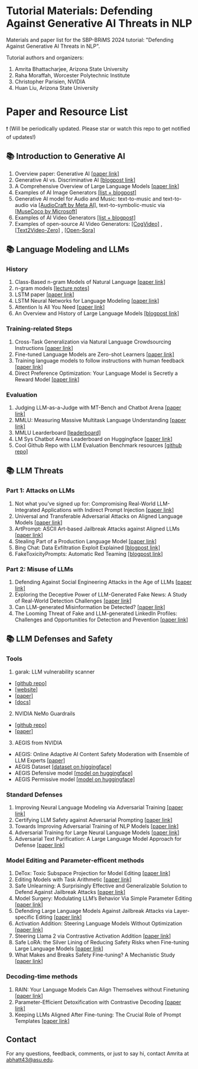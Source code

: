 # Tutorial Materials: Defending Against Generative AI Threats in NLP
Materials and paper list for the SBP-BRiMS 2024 tutorial: "Defending Against Generative AI Threats in NLP". 

Tutorial authors and organizers:

1. Amrita Bhattacharjee, Arizona State University
2. Raha Moraffah, Worcester Polytechnic Institute
3. Christopher Parisien, NVIDIA
4. Huan Liu, Arizona State University


# Paper and Resource List 
:exclamation: (Will be periodically updated. Please star or watch this repo to get notified of updates!)


## :books: Introduction to Generative AI

1. Overview paper: Generative AI [[paper link]](https://arxiv.org/pdf/2309.07930)
2. Generative AI vs. Discriminative AI [[blogpost link]](https://www.turing.com/kb/generative-models-vs-discriminative-models-for-deep-learning)
3. A Comprehensive Overview of Large Language Models [[paper link]](https://arxiv.org/pdf/2307.06435)
4. Examples of AI Image Generators [[list + blogpost]](https://zapier.com/blog/best-ai-image-generator/)
5. Generative AI model for Audio and Music: text-to-music and text-to-audio via [[AudioCraft by Meta AI]](https://audiocraft.metademolab.com/), text-to-symbolic-music via [[MuseCoco by Microsoft]](https://ai-muzic.github.io/musecoco/)
6. Examples of AI Video Generators [[list + blogpost]](https://zapier.com/blog/best-ai-video-generator/)
7. Examples of open-source AI Video Generators: [[CogVideo]](https://github.com/THUDM/CogVideo) , [[Text2Video-Zero]](https://github.com/Picsart-AI-Research/Text2Video-Zero) , [[Open-Sora]](https://github.com/hpcaitech/Open-Sora)

## :books: Language Modeling and LLMs 

### History 

1. Class-Based n-gram Models of Natural Language [[paper link]](https://aclanthology.org/J92-4003.pdf)
2. n-gram models [[lecture notes]](https://web.stanford.edu/~jurafsky/slp3/3.pdf)
3. LSTM paper [[paper link]](https://www.bioinf.jku.at/publications/older/2604.pdf)
4. LSTM Neural Networks for Language Modeling [[paper link]](https://www.isca-archive.org/interspeech_2012/sundermeyer12_interspeech.pdf)
5. Attention Is All You Need [[paper link]](https://arxiv.org/pdf/1706.03762)
6. An Overview and History of Large Language Models [[blogpost link]](https://wandb.ai/mostafaibrahim17/ml-articles/reports/An-Overview-of-Large-Language-Models-LLMs---VmlldzozODA3MzQz)

### Training-related Steps

1. Cross-Task Generalization via Natural Language Crowdsourcing Instructions [[paper link]](https://arxiv.org/pdf/2104.08773)
2. Fine-tuned Language Models are Zero-shot Learners [[paper link]](https://arxiv.org/pdf/2109.01652)
3. Training language models to follow instructions with human feedback [[paper link]](https://arxiv.org/pdf/2203.02155)
4. Direct Preference Optimization: Your Language Model is Secretly a Reward Model [[paper link]](https://arxiv.org/pdf/2305.18290)


### Evaluation

1. Judging LLM-as-a-Judge with MT-Bench and Chatbot Arena [[paper link]](https://arxiv.org/pdf/2306.05685)
2. MMLU: Measuring Massive Multitask Language Understanding [[paper link]](https://arxiv.org/pdf/2009.03300)
3. MMLU Learderboard [[leaderboard]](https://paperswithcode.com/sota/multi-task-language-understanding-on-mmlu)
4. LM Sys Chatbot Arena Leaderboard on Huggingface [[paper link]](https://huggingface.co/spaces/lmsys/chatbot-arena-leaderboard)
5. Cool Github Repo with LLM Evaluation Benchmark resources [[github repo]](https://github.com/leobeeson/llm_benchmarks) 

## :books: LLM Threats

### Part 1: Attacks on LLMs

1. Not what you’ve signed up for: Compromising Real-World LLM-Integrated Applications with Indirect Prompt Injection [[paper link]](https://arxiv.org/pdf/2302.12173)
2. Universal and Transferable Adversarial Attacks on Aligned Language Models [[paper link]](https://arxiv.org/pdf/2307.15043)
3. ArtPrompt: ASCII Art-based Jailbreak Attacks against Aligned LLMs [[paper link]](https://arxiv.org/pdf/2402.11753)
4. Stealing Part of a Production Language Model [[paper link]](https://arxiv.org/pdf/2403.06634)
5. Bing Chat: Data Exfiltration Exploit Explained [[blogpost link]](https://embracethered.com/blog/posts/2023/bing-chat-data-exfiltration-poc-and-fix/)
6. FakeToxicityPrompts: Automatic Red Teaming [[blogpost link]](https://interhumanagreement.substack.com/p/faketoxicityprompts-automatic-red)


### Part 2: Misuse of LLMs

1. Defending Against Social Engineering Attacks in the Age of LLMs [[paper link]](https://arxiv.org/pdf/2406.12263)
2. Exploring the Deceptive Power of LLM-Generated Fake News: A Study of Real-World Detection Challenges [[paper link]](https://arxiv.org/pdf/2403.18249)
3. Can LLM-generated Misinformation be Detected? [[paper link]](https://arxiv.org/pdf/2309.13788)
4. The Looming Threat of Fake and LLM-generated LinkedIn Profiles: Challenges and Opportunities for Detection and Prevention [[paper link]](https://dl.acm.org/doi/pdf/10.1145/3603163.3609064)

## :books: LLM Defenses and Safety

### Tools

1. garak: LLM vulnerability scanner
   
- [[github repo]](https://github.com/leondz/garak)
- [[website]](https://garak.ai/)
- [[paper]](https://arxiv.org/pdf/2406.11036v1)
- [[docs]](https://docs.garak.ai/garak)

2. NVIDIA NeMo Guardrails

- [[github repo]](https://github.com/NVIDIA/NeMo-Guardrails)
- [[paper]](https://arxiv.org/pdf/2310.10501)

3. AEGIS from NVIDIA

- AEGIS: Online Adaptive AI Content Safety Moderation with Ensemble of LLM Experts [[paper]](https://arxiv.org/pdf/2404.05993)
- AEGIS Dataset [[dataset on higgingface]](https://huggingface.co/datasets/nvidia/Aegis-AI-Content-Safety-Dataset-1.0)
- AEGIS Defensive model [[model on huggingface]](https://huggingface.co/nvidia/Aegis-AI-Content-Safety-LlamaGuard-Defensive-1.0)
- AEGIS Permissive model [[model on huggingface]](https://huggingface.co/nvidia/Aegis-AI-Content-Safety-LlamaGuard-Permissive-1.0) 



### Standard Defenses

1. Improving Neural Language Modeling via Adversarial Training [[paper link]](http://proceedings.mlr.press/v97/wang19f/wang19f.pdf)
2. Certifying LLM Safety against Adversarial Prompting [[paper link]](https://arxiv.org/pdf/2309.02705)
3. Towards Improving Adversarial Training of NLP Models [[paper link]](https://arxiv.org/pdf/2109.00544)
4. Adversarial Training for Large Neural Language Models [[paper link]](https://arxiv.org/pdf/2004.08994)
5. Adversarial Text Purification: A Large Language Model Approach for Defense [[paper link]](https://dl.acm.org/doi/abs/10.1007/978-981-97-2262-4_6)

### Model Editing and Parameter-efficent methods

1. DeTox: Toxic Subspace Projection for Model Editing [[paper link]](https://arxiv.org/pdf/2405.13967)
2. Editing Models with Task Arithmetic [[paper link]](https://arxiv.org/pdf/2212.04089)
3. Safe Unlearning: A Surprisingly Effective and Generalizable Solution to Defend Against Jailbreak Attacks [[paper link]](https://arxiv.org/pdf/2407.02855)
4. Model Surgery: Modulating LLM’s Behavior Via Simple Parameter Editing [[paper link]](https://arxiv.org/pdf/2407.08770)
5. Defending Large Language Models Against Jailbreak Attacks via Layer-specific Editing [[paper link]](https://arxiv.org/pdf/2405.18166v1)
6. Activation Addition: Steering Language Models Without Optimization [[paper link]](https://arxiv.org/pdf/2308.10248)
7. Steering Llama 2 via Contrastive Activation Addition [[paper link]](https://arxiv.org/pdf/2312.06681)
8. Safe LoRA: the Silver Lining of Reducing Safety Risks when Fine-tuning Large Language Models [[paper link]](https://arxiv.org/pdf/2405.16833v1)
9. What Makes and Breaks Safety Fine-tuning? A Mechanistic Study [[paper link]](https://arxiv.org/pdf/2407.10264)


### Decoding-time methods

1. RAIN: Your Language Models Can Align Themselves without Finetuning [[paper link]](https://arxiv.org/pdf/2309.07124)
2. Parameter-Efficient Detoxification with Contrastive Decoding [[paper link]](https://arxiv.org/pdf/2401.06947)
3. Keeping LLMs Aligned After Fine-tuning: The Crucial Role of Prompt Templates [[paper link]](https://arxiv.org/pdf/2402.18540)


## Contact

For any questions, feedback, comments, or just to say hi, contact Amrita at [abhatt43@asu.edu](abhatt43@asu.edu).

